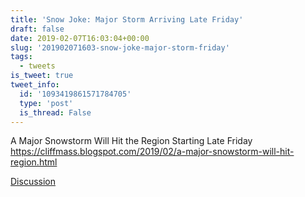 ```yaml
---
title: 'Snow Joke: Major Storm Arriving Late Friday'
draft: false
date: 2019-02-07T16:03:04+00:00
slug: '201902071603-snow-joke-major-storm-friday'
tags:
  - tweets
is_tweet: true
tweet_info:
  id: '1093419861571784705'
  type: 'post'
  is_thread: False
---
```




A Major Snowstorm Will Hit the Region Starting Late Friday <https://cliffmass.blogspot.com/2019/02/a-major-snowstorm-will-hit-region.html>

[Discussion](https://x.com/sytelus/status/1093419861571784705)
